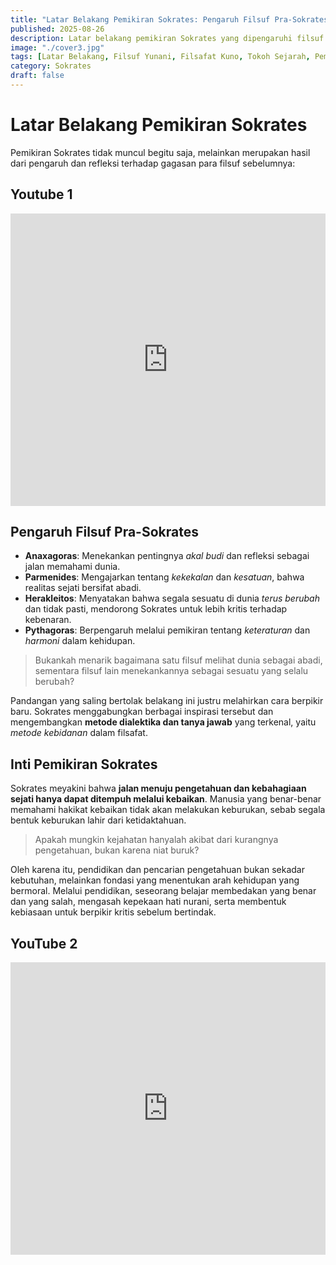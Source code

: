 ```yaml
---
title: "Latar Belakang Pemikiran Sokrates: Pengaruh Filsuf Pra-Sokrates dan Konteks Yunani Kuno"
published: 2025-08-26
description: Latar belakang pemikiran Sokrates yang dipengaruhi filsuf Pra-Sokrates dan konteks intelektual Yunani, melahirkan metode dialektika dan penekanan pada etika.
image: "./cover3.jpg"
tags: [Latar Belakang, Filsuf Yunani, Filsafat Kuno, Tokoh Sejarah, Pemikiran Filsafat]
category: Sokrates
draft: false
---
```


# Latar Belakang Pemikiran Sokrates

Pemikiran Sokrates tidak muncul begitu saja, melainkan merupakan hasil dari pengaruh dan refleksi terhadap gagasan para filsuf sebelumnya:

## Youtube 1

<iframe width="100%" height="468" src="https://www.youtube.com/embed/04q7TLQ9DVc?si=zbpTpB5SMWPQn5BL" title="YouTube video player" frameborder="0" allow="accelerometer; autoplay; clipboard-write; encrypted-media; gyroscope; picture-in-picture; web-share" referrerpolicy="strict-origin-when-cross-origin" allowfullscreen></iframe>

## Pengaruh Filsuf Pra-Sokrates

- **Anaxagoras**: Menekankan pentingnya *akal budi* dan refleksi sebagai jalan memahami dunia.
- **Parmenides**: Mengajarkan tentang *kekekalan* dan *kesatuan*, bahwa realitas sejati bersifat abadi.
- **Herakleitos**: Menyatakan bahwa segala sesuatu di dunia *terus berubah* dan tidak pasti, mendorong Sokrates untuk lebih kritis terhadap kebenaran.
- **Pythagoras**: Berpengaruh melalui pemikiran tentang *keteraturan* dan *harmoni* dalam kehidupan.

> Bukankah menarik bagaimana satu filsuf melihat dunia sebagai abadi, sementara filsuf lain menekankannya sebagai sesuatu yang selalu berubah?

Pandangan yang saling bertolak belakang ini justru melahirkan cara berpikir baru. Sokrates menggabungkan berbagai inspirasi tersebut dan mengembangkan **metode dialektika dan tanya jawab** yang terkenal, yaitu *metode kebidanan* dalam filsafat.

## Inti Pemikiran Sokrates

Sokrates meyakini bahwa **jalan menuju pengetahuan dan kebahagiaan sejati hanya dapat ditempuh melalui kebaikan**. Manusia yang benar-benar memahami hakikat kebaikan tidak akan melakukan keburukan, sebab segala bentuk keburukan lahir dari ketidaktahuan.

> Apakah mungkin kejahatan hanyalah akibat dari kurangnya pengetahuan, bukan karena niat buruk?

Oleh karena itu, pendidikan dan pencarian pengetahuan bukan sekadar kebutuhan, melainkan fondasi yang menentukan arah kehidupan yang bermoral. Melalui pendidikan, seseorang belajar membedakan yang benar dan yang salah, mengasah kepekaan hati nurani, serta membentuk kebiasaan untuk berpikir kritis sebelum bertindak.

## YouTube 2

<iframe width="100%" height="468" src="https://www.youtube.com/embed/0pAkO5yNX6s?si=PzuOZJ9h55pw5ao2" title="YouTube video player" frameborder="0" allow="accelerometer; autoplay; clipboard-write; encrypted-media; gyroscope; picture-in-picture; web-share" referrerpolicy="strict-origin-when-cross-origin" allowfullscreen></iframe>